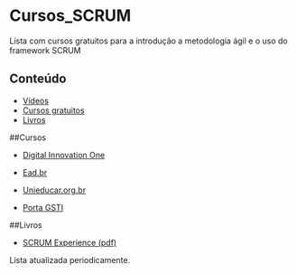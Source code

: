 # Cursos_SCRUM
Lista com cursos gratuitos para a introdução a metodologia ágil e o uso do framework SCRUM

## Conteúdo

<!-- 
	generated by readme-toc
	npm i -g readme-toc
	to generate just run `toc`
-->

<!-- toc -->

  * [Vídeos](#vídeos)
  * [Cursos gratuitos](#cursos)
  * [Livros](#livros)

<!-- toc stop -->


##Cursos

- [Digital Innovation One](https://digitalinnovation.one/sign-in?redirect=/course/projetos-ageis-com-scrum/learning/aea1ea26-fd56-417d-8272-6e15253f4405/)


- [Ead.br](https://loja.ead.br/curso-gratis/metodologia-de-desenvolvimento-agil?gclid=CjwKCAjwxLH3BRApEiwAqX9arbgbNdXH0hTVGdOh-mQwlxwEC5PF5_JZuRlKK6KWyW8Pbh3pbOMVjBoCOAMQAvD_BwE)


- [Unieducar.org.br](https://unieducar.org.br/catalogo/curso-gratis/formacao-completa-em-scrum-planejamento-e-gestao-agil-de-projetos-gratuito)




- [Porta GSTI](https://www.portalgsti.com.br/cursos/curso-gratuito-online-de-scrum/)

##Livros

- [SCRUM Experience (pdf)](https://www.rildosan.com/2009/06/scrum-experience-o-tutorial-scrum.html)




Lista atualizada periodicamente.


